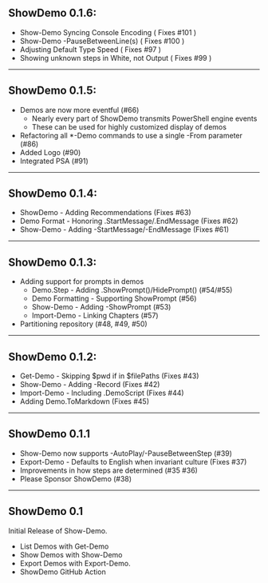 ## ShowDemo 0.1.6:

* Show-Demo Syncing Console Encoding ( Fixes #101 )
* Show-Demo -PauseBetweenLine(s) ( Fixes #100 )
* Adjusting Default Type Speed ( Fixes #97 )
* Showing unknown steps in White, not Output ( Fixes #99 )

---

## ShowDemo 0.1.5:

* Demos are now more eventful (#66)
  * Nearly every part of ShowDemo transmits PowerShell engine events
  * These can be used for highly customized display of demos
* Refactoring all *-Demo commands to use a single -From parameter (#86)
* Added Logo (#90)
* Integrated PSA (#91)

---

## ShowDemo 0.1.4:
                        
* ShowDemo - Adding Recommendations (Fixes #63)
* Demo Format - Honoring .StartMessage/.EndMessage (Fixes #62)
* Show-Demo - Adding -StartMessage/-EndMessage (Fixes #61)

---

## ShowDemo 0.1.3:

* Adding support for prompts in demos
  * Demo.Step - Adding .ShowPrompt()/HidePrompt() (#54/#55)
  * Demo Formatting - Supporting ShowPrompt (#56)
  * Show-Demo - Adding -ShowPrompt (#53)
  * Import-Demo - Linking Chapters (#57)
* Partitioning repository (#48, #49, #50)

---

## ShowDemo 0.1.2:

* Get-Demo - Skipping $pwd if in $filePaths (Fixes #43)
* Show-Demo - Adding -Record (Fixes #42)
* Import-Demo - Including .DemoScript (Fixes #44)
* Adding Demo.ToMarkdown (Fixes #45)

---

## ShowDemo 0.1.1

* Show-Demo now supports -AutoPlay/-PauseBetweenStep (#39)
* Export-Demo - Defaults to English when invariant culture (Fixes #37)
* Improvements in how steps are determined (#35 #36)
* Please Sponsor ShowDemo (#38)

---

## ShowDemo 0.1 

Initial Release of Show-Demo.

* List Demos with Get-Demo
* Show Demos with Show-Demo
* Export Demos with Export-Demo.
* ShowDemo GitHub Action
